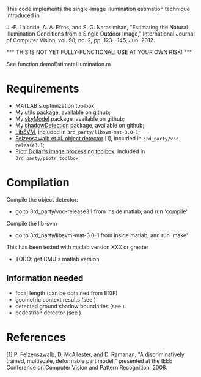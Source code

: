 This code implements the single-image illumination estimation technique
introduced in 

J.-F. Lalonde, A. A. Efros, and S. G. Narasimhan, "Estimating the Natural 
Illumination Conditions from a Single Outdoor Image," International 
Journal of Computer Vision, vol. 98, no. 2, pp. 123--145, Jun. 2012.


*** THIS IS NOT YET FULLY-FUNCTIONAL! USE AT YOUR OWN RISK! ***


See function demoEstimateIllumination.m


Requirements
============

* MATLAB's optimization toolbox
* My [utils package](http://www.github.com/jflalonde/utils), available on github;
* My [skyModel](http://www.github.com/jflalonde/skyModel) package, available on github;
* My [shadowDetection](http://www.github.com/jflalonde/shadowDetection) package, available on github;
* [LibSVM](http://www.csie.ntu.edu.tw/~cjlin/libsvm), included in `3rd_party/libsvm-mat-3.0-1`;
* [Felzenszwalb et al. object detector](http://www.cs.uchicago.edu/~pff/latent) [1], included in `3rd_party/voc-release3.1`;
* [Piotr Dollar's image processing toolbox](http://vision.ucsd.edu/~pdollar/toolbox/doc/), included in `3rd_party/piotr_toolbox`.

Compilation
===========

Compile the object detector: 
* go to 3rd_party/voc-release3.1 from inside matlab, and run 'compile'

Compile the lib-svm
* go to 3rd_party/libsvm-mat-3.0-1 from inside matlab, and run 'make'

This has been tested with matlab version XXX or greater
* TODO: get CMU's matlab version

Information needed 
------------------

* focal length (can be obtained from EXIF)
* geometric context results (see )
* detected ground shadow boundaries (see ).
* pedestrian detector (see ).


References
==========

[1]	P. Felzenszwalb, D. McAllester, and D. Ramanan, "A discriminatively 
trained, multiscale, deformable part model," presented at the IEEE 
Conference on Computer Vision and Pattern Recognition, 2008.